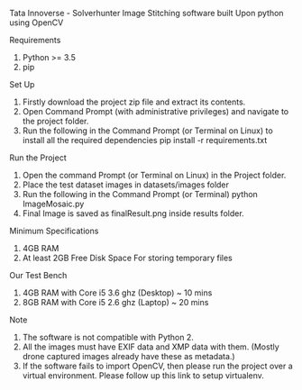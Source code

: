 Tata Innoverse - Solverhunter
Image Stitching software built Upon python using OpenCV

Requirements

1. Python >= 3.5
2. pip

Set Up 

1. Firstly download the project zip file and extract its contents.
2. Open Command Prompt (with administrative privileges) and navigate to the project folder.
3. Run the following in the Command Prompt (or Terminal on Linux) to install all the required dependencies 
pip install -r requirements.txt

Run the Project

1. Open the command Prompt (or Terminal on Linux) in the Project folder.
2. Place the test dataset images in datasets/images folder
3. Run the following in the Command Prompt (or Terminal)
 python ImageMosaic.py
4. Final Image is saved as finalResult.png inside results folder.

Minimum Specifications
1. 4GB RAM
2. At least 2GB Free Disk Space For storing temporary files

Our Test Bench
1. 4GB RAM with Core i5 3.6 ghz (Desktop) ~ 10 mins
2. 8GB RAM with Core i5 2.6 ghz (Laptop) ~ 20 mins


Note 
1. The software is not compatible with Python 2.
2. All the images must have EXIF data and XMP data with them. (Mostly drone captured images already have these as metadata.)
3. If the software fails to import OpenCV, then please run the project over a virtual environment. Please follow up this link to setup virtualenv.

